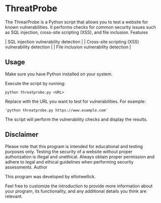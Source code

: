 # ThreatProbe

The ThrearProbe is a Python script that allows you to test a website for known vulnerabilities. It performs checks for common security issues such as SQL injection, cross-site scripting (XSS), and file inclusion.
Features

   | SQL injection vulnerability detection |
   | Cross-site scripting (XSS) vulnerability detection |
   | File inclusion vulnerability detection |

## Usage

Make sure you have Python installed on your system.

Execute the script by running:


    python threatprobe.py <URL>

Replace <URL> with the URL you want to test for vulnerabilities. For example:


    'python threatprobe.py https://www.example.com'

The script will perform the vulnerability checks and display the results.

## Disclaimer

Please note that this program is intended for educational and testing purposes only. Testing the security of a website without proper authorization is illegal and unethical. Always obtain proper permission and adhere to legal and ethical guidelines when performing security assessments.
Author

This program was developed by elliotwellick.

Feel free to customize the introduction to provide more information about your program, its functionality, and any additional details you think are relevant.

